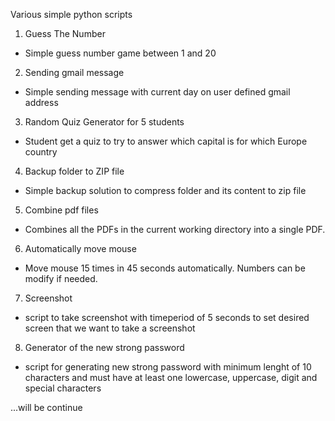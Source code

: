 Various simple python scripts

1. Guess The Number
- Simple guess number game between 1 and 20
2. Sending gmail message
- Simple sending message with current day on user defined gmail address
3. Random Quiz Generator for 5 students
- Student get a quiz to try to answer which capital is for which Europe country
4. Backup folder to ZIP file
- Simple backup solution to compress folder and its content to zip file
5. Combine pdf files
- Combines all the PDFs in the current working directory into a single PDF.
6. Automatically move mouse
- Move mouse 15 times in 45 seconds automatically. Numbers can be modify if needed.
7. Screenshot
- script to take screenshot with timeperiod of 5 seconds to set desired screen that we want to take a screenshot
8. Generator of the new strong password
- script for generating new strong password with minimum lenght of 10 characters and must have at least one lowercase, uppercase, digit and special characters

...will be continue

